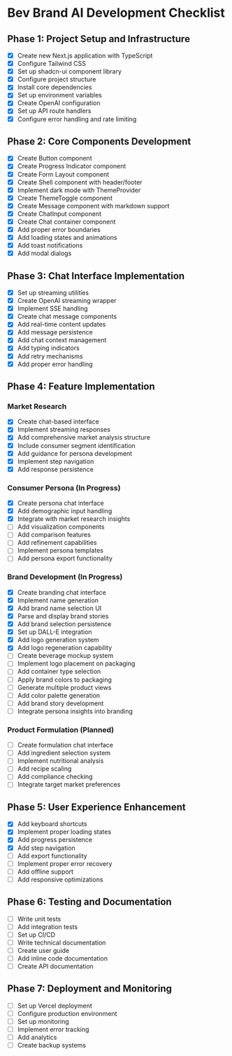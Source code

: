 # Bev Brand AI Development Checklist

## Phase 1: Project Setup and Infrastructure
- [x] Create new Next.js application with TypeScript
- [x] Configure Tailwind CSS
- [x] Set up shadcn-ui component library
- [x] Configure project structure
- [x] Install core dependencies
- [x] Set up environment variables
- [x] Create OpenAI configuration
- [x] Set up API route handlers
- [x] Configure error handling and rate limiting

## Phase 2: Core Components Development
- [x] Create Button component
- [x] Create Progress Indicator component
- [x] Create Form Layout component
- [x] Create Shell component with header/footer
- [x] Implement dark mode with ThemeProvider
- [x] Create ThemeToggle component
- [x] Create Message component with markdown support
- [x] Create ChatInput component
- [x] Create Chat container component
- [x] Add proper error boundaries
- [x] Add loading states and animations
- [x] Add toast notifications
- [x] Add modal dialogs

## Phase 3: Chat Interface Implementation
- [x] Set up streaming utilities
- [x] Create OpenAI streaming wrapper
- [x] Implement SSE handling
- [x] Create chat message components
- [x] Add real-time content updates
- [x] Add message persistence
- [x] Add chat context management
- [x] Add typing indicators
- [x] Add retry mechanisms
- [x] Add proper error handling

## Phase 4: Feature Implementation
### Market Research
- [x] Create chat-based interface
- [x] Implement streaming responses
- [x] Add comprehensive market analysis structure
- [x] Include consumer segment identification
- [x] Add guidance for persona development
- [x] Implement step navigation
- [x] Add response persistence

### Consumer Persona (In Progress)
- [x] Create persona chat interface
- [x] Add demographic input handling
- [x] Integrate with market research insights
- [ ] Add visualization components
- [ ] Add comparison features
- [ ] Add refinement capabilities
- [ ] Implement persona templates
- [ ] Add persona export functionality

### Brand Development (In Progress)
- [x] Create branding chat interface
- [x] Implement name generation
- [x] Add brand name selection UI
- [x] Parse and display brand stories
- [x] Add brand selection persistence
- [x] Set up DALL-E integration
- [x] Add logo generation system
- [x] Add logo regeneration capability
- [ ] Create beverage mockup system
- [ ] Implement logo placement on packaging
- [ ] Add container type selection
- [ ] Apply brand colors to packaging
- [ ] Generate multiple product views
- [ ] Add color palette generation
- [ ] Add brand story development
- [ ] Integrate persona insights into branding

### Product Formulation (Planned)
- [ ] Create formulation chat interface
- [ ] Add ingredient selection system
- [ ] Implement nutritional analysis
- [ ] Add recipe scaling
- [ ] Add compliance checking
- [ ] Integrate target market preferences

## Phase 5: User Experience Enhancement
- [x] Add keyboard shortcuts
- [x] Implement proper loading states
- [x] Add progress persistence
- [x] Add step navigation
- [ ] Add export functionality
- [ ] Implement proper error recovery
- [ ] Add offline support
- [ ] Add responsive optimizations

## Phase 6: Testing and Documentation
- [ ] Write unit tests
- [ ] Add integration tests
- [ ] Set up CI/CD
- [ ] Write technical documentation
- [ ] Create user guide
- [ ] Add inline code documentation
- [ ] Create API documentation

## Phase 7: Deployment and Monitoring
- [ ] Set up Vercel deployment
- [ ] Configure production environment
- [ ] Set up monitoring
- [ ] Implement error tracking
- [ ] Add analytics
- [ ] Create backup systems
